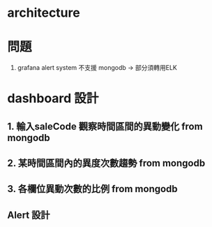 # architecture

# 問題

1. grafana alert system 不支援 mongodb -> 部分須轉用ELK


# dashboard 設計
## 1. 輸入saleCode 觀察時間區間的異動變化 from mongodb
## 2. 某時間區間內的異度次數趨勢 from mongodb
## 3. 各欄位異動次數的比例 from mongodb


## Alert 設計
